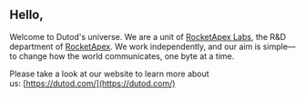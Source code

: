Hello,
------

Welcome to Dutod's universe. We are a unit of [RocketApex Labs](https://www.rocketapex.com/products/labs), the R&D department of [RocketApex](https://www.rocketapex.com/). We work independently, and our aim is simple—to change how the world communicates, one byte at a time. 

Please take a look at our website to learn more about us: [https://dutod.com/](https://dutod.com/)

